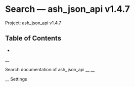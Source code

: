 # Search — ash_json_api v1.4.7

Project: ash_json_api v1.4.7

## Table of Contents

- 

__

Search documentation of ash_json_api __ __

__ Settings

# 
